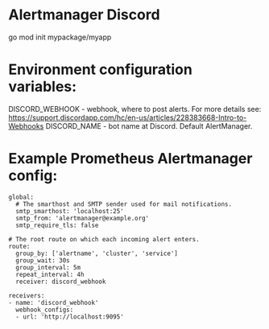 # Alertmanager Discord

go mod init mypackage/myapp

# Environment configuration variables:

DISCORD_WEBHOOK - webhook, where to post alerts. For more details see: https://support.discordapp.com/hc/en-us/articles/228383668-Intro-to-Webhooks
DISCORD_NAME - bot name at Discord. Default AlertManager.


# Example Prometheus Alertmanager config:

```
global:
  # The smarthost and SMTP sender used for mail notifications.
  smtp_smarthost: 'localhost:25'
  smtp_from: 'alertmanager@example.org'
  smtp_require_tls: false

# The root route on which each incoming alert enters.
route:
  group_by: ['alertname', 'cluster', 'service']
  group_wait: 30s
  group_interval: 5m
  repeat_interval: 4h
  receiver: discord_webhook

receivers:
- name: 'discord_webhook'
  webhook_configs:
  - url: 'http://localhost:9095'
```
